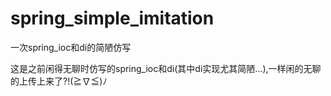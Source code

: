 # spring_simple_imitation
一次spring_ioc和di的简陋仿写

这是之前闲得无聊时仿写的spring_ioc和di(其中di实现尤其简陋...),一样闲的无聊的上传上来了?!(≧∇≦)ﾉ
